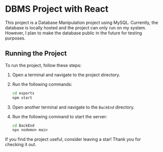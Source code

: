 # DBMS Project with React

This project is a Database Manipulation project using MySQL. Currently, the database is locally hosted and the project can only run on my system. However, I plan to make the database public in the future for testing purposes.

## Running the Project

To run the project, follow these steps:

1. Open a terminal and navigate to the project directory.

2. Run the following commands:
    ```bash
    cd esports
    npm start
    ```

3. Open another terminal and navigate to the `BackEnd` directory.

4. Run the following command to start the server:
    ```bash
    cd BackEnd
    npx nodemon main
    ```

If you find the project useful, consider leaving a star! Thank you for checking it out.
